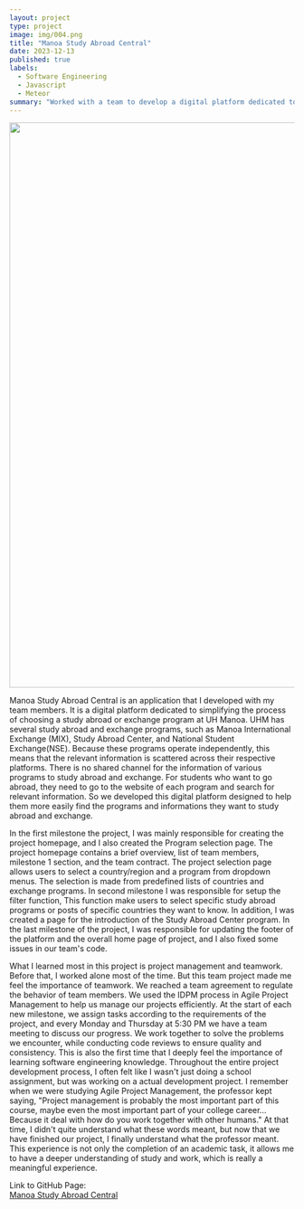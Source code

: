 ```yaml
---
layout: project
type: project
image: img/004.png
title: "Manoa Study Abroad Central"
date: 2023-12-13
published: true
labels:
  - Software Engineering
  - Javascript
  - Meteor
summary: "Worked with a team to develop a digital platform dedicated to simplifying the process of choosing a study abroad or exchange program at the UHM."
---
```

 

<div class="text-center p-4">
  <img width="1000px" src="https://manoa-study-abroad-central.github.io/doc/M3-LandingPage1.png" >
</div>


Manoa Study Abroad Central is an application that I developed with my team members. It is a digital platform dedicated to simplifying the process of choosing a study abroad or exchange program at UH Manoa. UHM has several study abroad and exchange programs, such as Manoa International Exchange (MIX), Study Abroad Center, and National Student Exchange(NSE).  Because these programs operate independently, this means that the relevant information is scattered across their respective platforms.  There is no shared channel for the information of various programs to study abroad and exchange.  For students who want to go abroad, they need to go to the website of each program and search for relevant information.  So we developed this digital platform designed to help them more easily find the programs and informations they want to study abroad and exchange.<br>

In the first milestone the project, I was mainly responsible for creating the project homepage, and I also created the Program selection page.  The project homepage contains a brief overview, list of team members, milestone 1 section, and the team contract.  The project selection page allows users to select a country/region and a program from dropdown menus.  The selection is made from predefined lists of countries and exchange programs. In second milestone I was responsible for setup the filter function, This function make users to select specific study abroad programs or posts of specific countries they want to know.  In addition, I was created a page for the introduction of the Study Abroad Center program. In the last milestone of the project, I was responsible for updating the footer of the platform and the overall home page of project, and I also fixed some issues in our team's code.<br>

What I learned most in this project is project management and teamwork. Before that, I worked alone most of the time. But this team project made me feel the importance of teamwork.  We reached a team agreement to regulate the behavior of team members.  We used the IDPM process in Agile Project Management to help us manage our projects efficiently. At the start of each new milestone, we assign tasks according to the requirements of the project, and every Monday and Thursday at 5:30 PM we have a team meeting to discuss our progress.  We work together to solve the problems we encounter, while conducting code reviews to ensure quality and consistency. This is also the first time that I deeply feel the importance of learning software engineering knowledge. Throughout the entire project development process, I often felt like I wasn't just doing a school assignment, but was working on a actual development project. I remember when we were studying Agile Project Management, the professor kept saying, "Project management is probably the most important part of this course, maybe even the most important part of your college career... Because it deal with how do you work  together with other humans." At that time, I didn't quite understand what these words meant, but now that we have finished our project, I finally understand what the professor meant. This experience is not only the completion of an academic task, it allows me to have a deeper understanding of study and work, which is really a meaningful experience.<br>

Link to GitHub Page: <br>
[Manoa Study Abroad Central](https://github.com/manoa-study-abroad-central/manoa-study-abroad-central)

  

  

  
